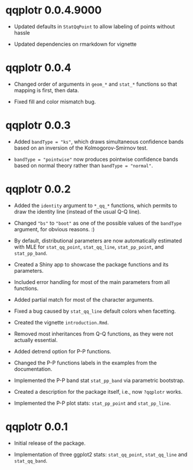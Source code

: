 # qqplotr 0.0.4.9000

* Updated defaults in `StatQqPoint` to allow labeling of points without hassle

* Updated dependencies on rmarkdown for vignette

# qqplotr 0.0.4

* Changed order of arguments in `geom_*` and `stat_*` functions so that mapping is first, then data.

* Fixed fill and color mismatch bug.


# qqplotr 0.0.3

* Added `bandType = "ks"`, which draws simultaneous confidence bands based on an inversion of the Kolmogorov-Smirnov test.

* `bandType = "pointwise"` now produces pointwise confidence bands based on normal theory rather than `bandType = "normal"`.

# qqplotr 0.0.2

* Added the `identity` argument to `*_qq_*` functions, which permits to draw the
identity line (instead of the usual Q-Q line).

* Changed `"bs"` to `"boot"` as one of the possible values of the `bandType`
argument, for obvious reasons. :)

* By default, distributional parameters are now automatically estimated with MLE
for `stat_qq_point`, `stat_qq_line`, `stat_pp_point`, and `stat_pp_band`.

* Created a Shiny app to showcase the package functions and its parameters.

* Included error handling for most of the main parameters from all functions.

* Added partial match for most of the character arguments.

* Fixed a bug caused by `stat_qq_line` default colors when facetting.

* Created the vignette `introduction.Rmd`.

* Removed most inheritances from Q-Q functions, as they were not actually
essential.

* Added detrend option for P-P functions.

* Changed the P-P functions labels in the examples from the documentation.

* Implemented the P-P band stat `stat_pp_band` via parametric bootstrap.

* Created a description for the package itself, i.e., now `?qqplotr` works.

* Implemented the P-P plot stats: `stat_pp_point` and `stat_pp_line`.

# qqplotr 0.0.1

* Initial release of the package.

* Implementation of three ggplot2 stats: `stat_qq_point`, `stat_qq_line` and
`stat_qq_band`.
